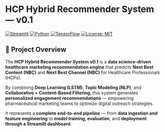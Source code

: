 # HCP Hybrid Recommender System — v0.1

[![Streamlit](https://img.shields.io/badge/Deployed%20on-Streamlit-brightgreen?logo=streamlit)](https://your-streamlit-app-link)
[![Python](https://img.shields.io/badge/Python-3.10%2B-blue?logo=python)]()
[![TensorFlow](https://img.shields.io/badge/TensorFlow-2.x-orange?logo=tensorflow)]()
[![License: MIT](https://img.shields.io/badge/License-MIT-yellow.svg)]()

## 📘 Project Overview

The **HCP Hybrid Recommender System v0.1** is a **data science-driven healthcare marketing recommendation engine** that predicts **Next Best Content (NBC)** and **Next Best Channel (NBC)** for Healthcare Professionals (HCPs).

By combining **Deep Learning (LSTM)**, **Topic Modeling (NLP)**, and **Collaborative + Content-Based Filtering**, this system generates **personalized engagement recommendations** — empowering pharmaceutical marketing teams to optimize digital outreach strategies.

It represents a **complete end-to-end pipeline** — from **data ingestion and feature engineering** to **model training, evaluation**, and **deployment through a Streamlit dashboard**.
